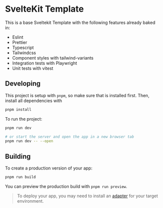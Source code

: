 # SvelteKit Template

This is a base Sveltekit Template with the following features already baked in:

- Eslint
- Prettier
- Typescript
- Tailwindcss
- Component styles with tailwind-variants
- Integration tests with Playwright
- Unit tests with vitest

## Developing

This project is setup with `pnpm`, so make sure that is installed first. Then, install all dependencies with

```bash
pnpm install
```

To run the project:

```bash
pnpm run dev

# or start the server and open the app in a new browser tab
pnpm run dev -- --open
```

## Building

To create a production version of your app:

```bash
pnpm run build
```

You can preview the production build with `pnpm run preview`.

> To deploy your app, you may need to install an [adapter](https://kit.svelte.dev/docs/adapters) for your target environment.
